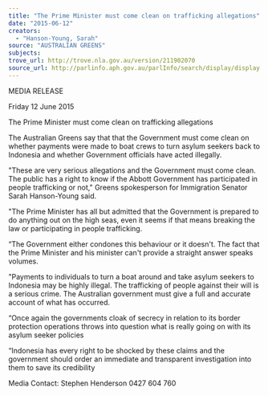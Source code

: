 ```yaml
---
title: "The Prime Minister must come clean on trafficking allegations"
date: "2015-06-12"
creators:
  - "Hanson-Young, Sarah"
source: "AUSTRALIAN GREENS"
subjects:
trove_url: http://trove.nla.gov.au/version/211902070
source_url: http://parlinfo.aph.gov.au/parlInfo/search/display/display.w3p;query=Id%3A%22media/pressrel/3887873%22
---
```


 MEDIA RELEASE    

 

 Friday 12 June 2015    

 

 The Prime Minister must come clean on trafficking allegations     

 

 The Australian Greens say that that the Government must come clean on whether  payments were made to boat crews to turn asylum seekers back to Indonesia and whether  Government officials have acted illegally.     

 "These are very serious allegations and the Government must come clean. The public has  a right to know if the Abbott Government has participated in people trafficking or not,"  Greens spokesperson for Immigration Senator Sarah Hanson-Young said.    

 "The Prime Minister has all but admitted that the Government is prepared to do anything  out on the high seas, even it seems if that means breaking the law or participating in  people trafficking.     

 “The Government either condones this behaviour or it doesn't. The fact that the  Prime  Minister and his minister can't provide a straight answer speaks volumes.     

 "Payments to individuals to turn a boat around and take asylum seekers to Indonesia may  be highly illegal. The trafficking of people against their will is a serious crime. The  Australian government must give a full and accurate account of what has occurred.    

 “Once again the governments cloak of secrecy in relation to its border protection  operations throws into question what is really going on with its asylum seeker policies    

 “Indonesia has every right to be shocked by these claims and the government should  order an immediate and transparent investigation into them to save its credibility     

 

 

 Media Contact: Stephen Henderson 0427 604 760   

